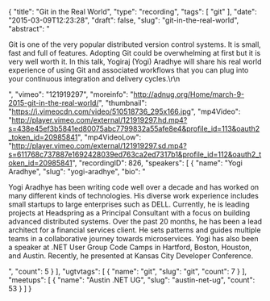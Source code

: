 {
  "title": "Git in the Real World",
  "type": "recording",
  "tags": [
    "git"
  ],
  "date": "2015-03-09T12:23:28",
  "draft": false,
  "slug": "git-in-the-real-world",
  "abstract": "<p>Git is one of the very popular distributed version control systems. It is small, fast and full of features.  Adopting Git could be overwhelming at first but it is very well worth it. In this talk, Yogiraj (Yogi) Aradhye will share his real world experience of using Git and associated workflows that you can plug into your continuous integration and delivery cycles.\r\n</p>",
  "vimeo": "121919297",
  "moreinfo": "http://adnug.org/Home/march-9-2015-git-in-the-real-world/",
  "thumbnail": "https://i.vimeocdn.com/video/510518736_295x166.jpg",
  "mp4Video": "http://player.vimeo.com/external/121919297.hd.mp4?s=438e45ef3b5841ed80075abc7799832a55afe8e4&profile_id=113&oauth2_token_id=20985841",
  "mp4VideoLow": "http://player.vimeo.com/external/121919297.sd.mp4?s=611768c737887e1692428039ed763ca2ed7317b1&profile_id=112&oauth2_token_id=20985841",
  "recordingID": 826,
  "speakers": [
    {
      "name": "Yogi Aradhye",
      "slug": "yogi-aradhye",
      "bio": "<p>Yogi Aradhye has been writing code well over a decade and has worked on many different kinds of technologies. His diverse work experience includes small startups to large enterprises such as DELL. Currently, he is leading projects at Headspring as a Principal Consultant with a focus on building advanced distributed systems. Over the past 20 months, he has been a lead architect for a financial services client. He sets patterns and guides multiple teams in a collaborative journey towards microservices. Yogi has also been a speaker at .NET User Group Code Camps in Hartford, Boston, Houston, and Austin. Recently, he presented at Kansas City Developer Conference.</p>",
      "count": 5
    }
  ],
  "ugtvtags": [
    {
      "name": "git",
      "slug": "git",
      "count": 7
    }
  ],
  "meetups": [
    {
      "name": "Austin .NET UG",
      "slug": "austin-net-ug",
      "count": 53
    }
  ]
}